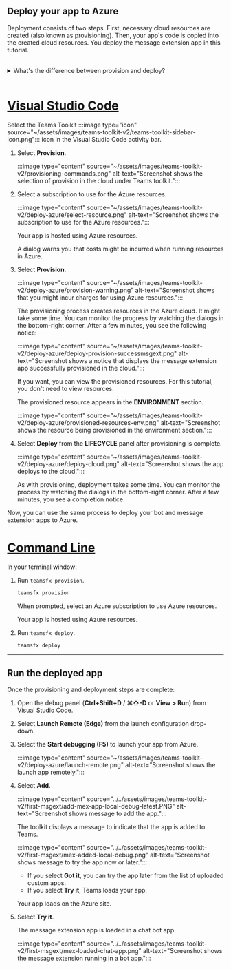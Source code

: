 ## Deploy your app to Azure

Deployment consists of two steps. First, necessary cloud resources are created (also known as provisioning). Then, your app's code is copied into the created cloud resources. You deploy the message extension app in this tutorial.
<br>
<br>
<details>
<summary>What's the difference between provision and deploy?</summary>
<br>
The <b>Provision</b> step creates resources in Azure and Microsoft 365 for your app, but no code (HTML, CSS, JavaScript, etc.) is copied to the resources. The <b>Deploy</b> step copies the code for your app to the resources you created during the provision step. It's common to deploy multiple times without provisioning new resources. Since the provision step can take some time to complete, it's separate from the deployment step.
</details>
<br>

# [Visual Studio Code](#tab/vscode)

Select the Teams Toolkit :::image type="icon" source="~/assets/images/teams-toolkit-v2/teams-toolkit-sidebar-icon.png"::: icon in the Visual Studio Code activity bar.

1. Select **Provision**.

   :::image type="content" source="~/assets/images/teams-toolkit-v2/provisioning-commands.png" alt-text="Screenshot shows the selection of provision in the cloud under Teams toolkit.":::

1. Select a subscription to use for the Azure resources.

    :::image type="content" source="~/assets/images/teams-toolkit-v2/deploy-azure/select-resource.png" alt-text="Screenshot shows the subscription to use for the Azure resources.":::

   Your app is hosted using Azure resources.

    A dialog warns you that costs might be incurred when running resources in Azure.

1. Select **Provision**.

   :::image type="content" source="~/assets/images/teams-toolkit-v2/deploy-azure/provision-warning.png" alt-text="Screenshot shows that you might incur charges for using Azure resources.":::

   The provisioning process creates resources in the Azure cloud. It might take some time. You can monitor the progress by watching the dialogs in the bottom-right corner. After a few minutes, you see the following notice:

   :::image type="content" source="~/assets/images/teams-toolkit-v2/deploy-azure/deploy-provision-successmsgext.png" alt-text="Screenshot shows a notice that displays the message extension app successfully provisioned in the cloud.":::

    If you want, you can view the provisioned resources. For this tutorial, you don't need to view resources.

    The provisioned resource appears in the **ENVIRONMENT** section.

    :::image type="content" source="~/assets/images/teams-toolkit-v2/deploy-azure/provisioned-resources-env.png" alt-text="Screenshot shows the resource being provisioned in the environment section.":::

1. Select **Deploy** from the **LIFECYCLE** panel after provisioning is complete.

   :::image type="content" source="~/assets/images/teams-toolkit-v2/deploy-azure/deploy-cloud.png" alt-text="Screenshot shows the app deploys to the cloud.":::

   As with provisioning, deployment takes some time. You can monitor the process by watching the dialogs in the bottom-right corner. After a few minutes, you see a completion notice.

Now, you can use the same process to deploy your bot and message extension apps to Azure.

# [Command Line](#tab/cli)

In your terminal window:

1. Run `teamsfx provision`.

   ``` bash
   teamsfx provision
   ```

   When prompted, select an Azure subscription to use Azure resources.

   Your app is hosted using Azure resources.

1. Run `teamsfx deploy`.

   ``` bash
   teamsfx deploy
   ```

---

## Run the deployed app

Once the provisioning and deployment steps are complete:

1. Open the debug panel (**Ctrl+Shift+D** / **⌘⇧-D** or **View > Run**) from Visual Studio Code.
1. Select **Launch Remote (Edge)** from the launch configuration drop-down.
1. Select the **Start debugging (F5)** to launch your app from Azure.

   :::image type="content" source="~/assets/images/teams-toolkit-v2/deploy-azure/launch-remote.png" alt-text="Screenshot shows the launch app remotely.":::

1. Select **Add**.

   :::image type="content" source="../../assets/images/teams-toolkit-v2/first-msgext/add-mex-app-local-debug-latest.PNG" alt-text="Screenshot shows message to add the app.":::

   The toolkit displays a message to indicate that the app is added to Teams.

   :::image type="content" source="../../assets/images/teams-toolkit-v2/first-msgext/mex-added-local-debug.png" alt-text="Screenshot shows message to try the app now or later.":::

    - If you select **Got it**, you can try the app later from the list of uploaded custom apps.
    - If you select **Try it**, Teams loads your app.

   Your app loads on the Azure site.

1. Select **Try it**.

   The message extension app is loaded in a chat bot app.

   :::image type="content" source="../../assets/images/teams-toolkit-v2/first-msgext/mex-loaded-chat-app.png" alt-text="Screenshot shows the message extension running in a bot app.":::
